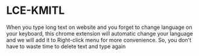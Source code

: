 # LCE-KMITL
When you type long text on website and you forget to change language on your keyboard, this chrome extension will automatic change your language and we will add it to Right-click menu for more convenience.
So, you don't have to waste time to delete text and type again